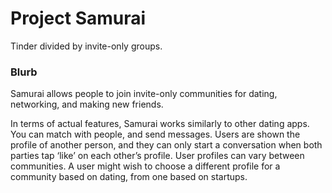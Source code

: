 # Project Samurai
Tinder divided by invite-only groups.

### Blurb
Samurai allows people to join invite-only communities for dating, networking, and making new friends.

In terms of actual features, Samurai works similarly to other dating apps. You can match with people, and send messages. Users are shown the profile of another person, and they can only start a conversation when both parties tap ‘like’ on each other’s profile. User profiles can vary between communities. A user might wish to choose a different profile for a community based on dating, from one based on startups. 
